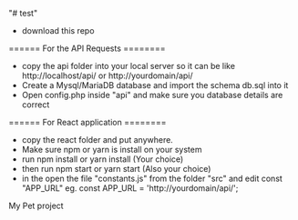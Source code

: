 "# test" 

- download this repo

====== For the API Requests ========
- copy the api folder into your local server so it can be like http://localhost/api/ or http://yourdomain/api/
- Create a Mysql/MariaDB database and import the schema db.sql into it
- Open config.php inside "api" and make sure you database details are correct

====== For React application ========
- copy the react folder and put anywhere.
- Make sure npm or yarn is install on your system
- run npm install  or yarn install (Your choice)
- then run npm start or yarn start (Also your choice)
- in the open the file "constants.js" from the folder "src" and edit const "APP_URL" eg. const APP_URL = 'http://yourdomain/api/';

My Pet project
